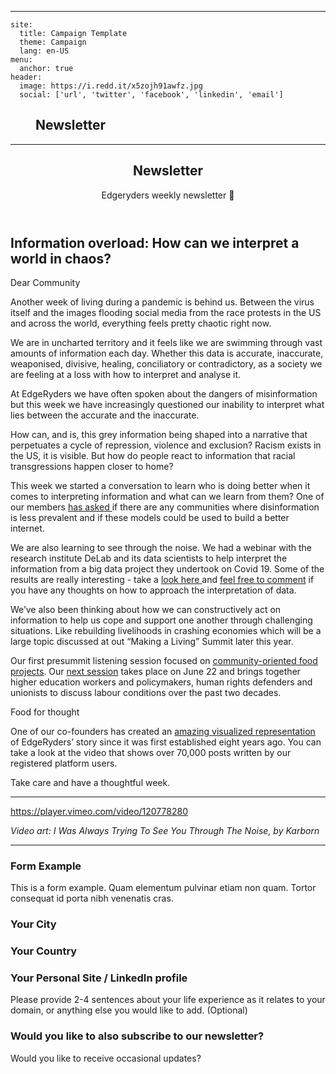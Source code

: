 <Webkit>

---

<Config>

```
site:
  title: Campaign Template
  theme: Campaign
  lang: en-US
menu:
  anchor: true
header:
  image: https://i.redd.it/x5zojh91awfz.jpg
  social: ['url', 'twitter', 'facebook', 'linkedin', 'email']

```

</Config>

<Menu>

## Newsletter

</Menu>

---

<Header>

<Text>

## Newsletter

Edgeryders weekly newsletter :thought_balloon:

</Text>

## </Header>

<Content id="Section 1">

## Information overload: How can we interpret a world in chaos?

<Text horizontal="true">

Dear Community

Another week of living during a pandemic is behind us. Between the virus itself and the images flooding social media from the race protests in the US and across the world, everything feels pretty chaotic right now.

We are in uncharted territory and it feels like we are swimming through vast amounts of information each day. Whether this data is accurate, inaccurate, weaponised, divisive, healing, conciliatory or contradictory, as a society we are feeling at a loss with how to interpret and analyse it.

At EdgeRyders we have often spoken about the dangers of misinformation but this week we have increasingly questioned our inability to interpret what lies between the accurate and the inaccurate.

How can, and is, this grey information being shaped into a narrative that perpetuates a cycle of repression, violence and exclusion? Racism exists in the US, it is visible. But how do people react to information that racial transgressions happen closer to home?

This week we started a conversation to learn who is doing better when it comes to interpreting information and what can we learn from them? One of our members [has asked ](https://edgeryders.eu/t/disinformation-strategies-and-tactics/13702) if there are any communities where disinformation is less prevalent and if these models could be used to build a better internet.

We are also learning to see through the noise. We had a webinar with the research institute DeLab and its data scientists to help interpret the information from a big data project they undertook on Covid 19. Some of the results are really interesting - take a [look here ](https://covid.delabapps.eu/) and [feel free to comment](https://edgeryders.eu/t/webinar-making-sense-of-a-covid-19-world-applying-collective-intelligence-to-big-data-3rd-of-june/13537) if you have any thoughts on how to approach the interpretation of data.

We’ve also been thinking about how we can constructively act on information to help us cope and support one another through challenging situations. Like rebuilding livelihoods in crashing economies which will be a large topic discussed at out “Making a Living” Summit later this year.

Our first presummit listening session focused on [community-oriented food projects](https://edgeryders.eu/t/after-covid19-while-food-businesses-are-failing-can-community-oriented-food-projects-be-the-way-forward/13409). Our [next session](https://edgeryders.eu/t/session-on-endangered-researchers-and-precarity-in-higher-education/13414) takes place on June 22 and brings together higher education workers and policymakers, human rights defenders and unionists to discuss labour conditions over the past two decades.

Food for thought

One of our co-founders has created an [amazing visualized representation ](https://edgeryders.eu/t/edgeryders-visualized-a-tentative-animation/13751) of EdgeRyders’ story since it was first established eight years ago. You can take a look at the video that shows over 70,000 posts written by our registered platform users.

Take care and have a thoughtful week.

---

https://player.vimeo.com/video/120778280

_Video art: I Was Always Trying To See You Through The Noise, by Karborn_

</Text>

</Content>

---

<Content id="Section 2">

<Form account='true' topic='12345'>

### Form Example

This is a form example. Quam elementum pulvinar etiam non quam. Tortor consequat id porta nibh venenatis cras.

<Field id="city" type="text" placeholder="City" required="true">

### Your City

</Field>

<Field id="country" type="text" placeholder="Country" required="true">

### Your Country

</Field>

<Field id="site" type="text" placeholder="Your Website" required="true">

### Your Personal Site / LinkedIn profile

</Field>

<Field id="bio" type="textarea" placeholder="Tell us a bit about yourself">

Please provide 2-4 sentences about your life experience as it relates to your domain, or anything else you would like to add. (Optional)

</Field>

<Field id="newsletter" type="boolean">

### Would you like to also subscribe to our newsletter?

Would you like to receive occasional updates?

</Field>

</Form>

</Content>

</Webkit>
